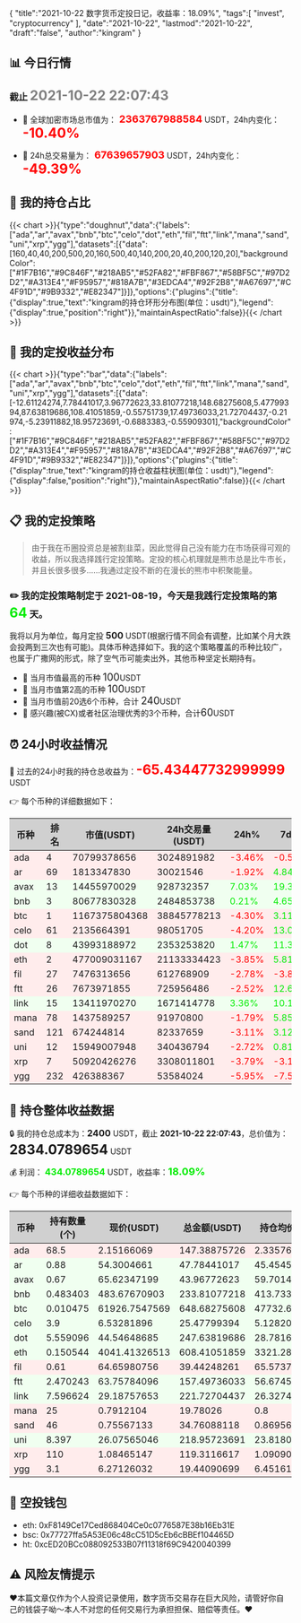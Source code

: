 {
"title":"2021-10-22 数字货币定投日记，收益率：18.09%",
"tags":[
"invest",
"cryptocurrency"
],
"date":"2021-10-22",
"lastmod":"2021-10-22",
"draft":"false",
"author":"kingram"
}

##  📊 今日行情
### 截止 <font color=grey size=5 >**2021-10-22 22:07:43**</font>
- 🍖 全球加密市场总市值为：<font color=#FF0000 size=4 > **2363767988584**</font> USDT，24h内变化：<font color=#FF0000 size=5 > **-10.40%**</font>

- 🍤 24h总交易量为：<font color=#FF0000 size=4 > **67639657903**</font> USDT，24h内变化：<font color=#FF0000 size=5 > **-49.39%**</font>

## 🎨 我的持仓占比
{{< chart >}}{"type":"doughnut","data":{"labels":["ada","ar","avax","bnb","btc","celo","dot","eth","fil","ftt","link","mana","sand","uni","xrp","ygg"],"datasets":[{"data":[160,40,40,200,500,20,160,500,40,140,200,20,40,200,120,20],"backgroundColor":["#1F7B16","#9C846F","#218AB5","#52FA82","#FBF867","#58BF5C","#97D2D2","#A313E4","#F95957","#818A7B","#3EDCA4","#92F2B8","#A67697","#C4F91D","#9B9332","#E82347"]}]},"options":{"plugins":{"title":{"display":true,"text":"kingram的持仓环形分布图(单位：usdt)"},"legend":{"display":true,"position":"right"}},"maintainAspectRatio":false}}{{< /chart >}}

## 🍺 我的定投收益分布
{{< chart >}}{"type":"bar","data":{"labels":["ada","ar","avax","bnb","btc","celo","dot","eth","fil","ftt","link","mana","sand","uni","xrp","ygg"],"datasets":[{"data":[-12.61124274,7.78441017,3.96772623,33.81077218,148.68275608,5.47799394,87.63819686,108.41051859,-0.55751739,17.49736033,21.72704437,-0.21974,-5.23911882,18.95723691,-0.6883383,-0.55909301],"backgroundColor":["#1F7B16","#9C846F","#218AB5","#52FA82","#FBF867","#58BF5C","#97D2D2","#A313E4","#F95957","#818A7B","#3EDCA4","#92F2B8","#A67697","#C4F91D","#9B9332","#E82347"]}]},"options":{"plugins":{"title":{"display":true,"text":"kingram的持仓收益柱状图(单位：usdt)"},"legend":{"display":false,"position":"right"}},"maintainAspectRatio":false}}{{< /chart >}}

## 📋 我的定投策略

> 由于我在币圈投资总是被割韭菜，因此觉得自己没有能力在市场获得可观的收益，所以我选择践行定投策略。定投的核心机理就是熊市总是比牛市长，并且长很多很多……我通过定投不断的在漫长的熊市中积聚能量。

### ✏️ 我的定投策略制定于 **2021-08-19**，今天是我践行定投策略的第<font color=#00EC00 size=5 > **64**</font> 天。
我将以月为单位，每月定投 <font size=3 ><strong> 500 </strong></font> USDT(根据行情不同会有调整，比如某个月大跌会投两到三次也有可能)。具体币种选择如下。我的这个策略覆盖的币种比较广，也属于广撒网的形式，除了空气币可能卖出外，其他币种坚定长期持有。

- 🥇 当月市值最高的币种 <font size=4 >100</font>USDT
- 🥈 当月市值第2高的币种 <font size=4 >100</font>USDT
- 🥉 当月市值前20选6个币种，合计 <font size=4 >240</font>USDT
- 🏅 感兴趣(被CX)或者社区治理优秀的3个币种，合计<font size=4 >60</font>USDT

## ⏰ 24小时收益情况
📌 过去的24小时我的持仓总收益为：<font color=#FF0000 size=5 >**-65.43447732999999**</font> USDT

👉 每个币种的详细数据如下：
<table>
    <thead><tr bgcolor="#d0d0d0" ><th>币种</th><th>排名</th><th>市值(USDT)</th><th>24h交易量(USDT)</th><th>24h%</th><th>7d%</th><th>24h收益</th></tr></thead>
    <tbody>
    <tr>
        <td bgcolor=#FFECEC>ada</td>
        <td bgcolor=#FFECEC>4</td>
        <td bgcolor=#FFECEC>70799378656</td>
        <td bgcolor=#FFECEC>3024891982</td>
        <td bgcolor=#FFECEC><font color=#FF0000>-3.46%</font></td>
        <td bgcolor=#FFECEC><font color=#FF0000>-0.56%</font></td>
        <td bgcolor=#FFECEC><font color=#FF0000 size=3 ><strong>-5.2779051</strong></font></td>
    </tr>
    <tr>
        <td bgcolor=#FFECEC>ar</td>
        <td bgcolor=#FFECEC>69</td>
        <td bgcolor=#FFECEC>1813347830</td>
        <td bgcolor=#FFECEC>30021546</td>
        <td bgcolor=#FFECEC><font color=#FF0000>-1.92%</font></td>
        <td bgcolor=#FFECEC><font color=#00EC00>4.84%</font></td>
        <td bgcolor=#FFECEC><font color=#FF0000 size=3 ><strong>-0.93494905</strong></font></td>
    </tr>
    <tr>
        <td bgcolor=#F0FFF0>avax</td>
        <td bgcolor=#F0FFF0>13</td>
        <td bgcolor=#F0FFF0>14455970029</td>
        <td bgcolor=#F0FFF0>928732357</td>
        <td bgcolor=#F0FFF0><font color=#00EC00>7.03%</font></td>
        <td bgcolor=#F0FFF0><font color=#00EC00>19.31%</font></td>
        <td bgcolor=#F0FFF0><font color=#00EC00 size=3 ><strong>2.88866489</strong></font></td>
    </tr>
    <tr>
        <td bgcolor=#F0FFF0>bnb</td>
        <td bgcolor=#F0FFF0>3</td>
        <td bgcolor=#F0FFF0>80677830328</td>
        <td bgcolor=#F0FFF0>2484853738</td>
        <td bgcolor=#F0FFF0><font color=#00EC00>0.21%</font></td>
        <td bgcolor=#F0FFF0><font color=#00EC00>4.65%</font></td>
        <td bgcolor=#F0FFF0><font color=#00EC00 size=3 ><strong>0.48676321</strong></font></td>
    </tr>
    <tr>
        <td bgcolor=#FFECEC>btc</td>
        <td bgcolor=#FFECEC>1</td>
        <td bgcolor=#FFECEC>1167375804368</td>
        <td bgcolor=#FFECEC>38845778213</td>
        <td bgcolor=#FFECEC><font color=#FF0000>-4.30%</font></td>
        <td bgcolor=#FFECEC><font color=#00EC00>3.11%</font></td>
        <td bgcolor=#FFECEC><font color=#FF0000 size=3 ><strong>-29.16887945</strong></font></td>
    </tr>
    <tr>
        <td bgcolor=#FFECEC>celo</td>
        <td bgcolor=#FFECEC>61</td>
        <td bgcolor=#FFECEC>2135664391</td>
        <td bgcolor=#FFECEC>98051705</td>
        <td bgcolor=#FFECEC><font color=#FF0000>-4.20%</font></td>
        <td bgcolor=#FFECEC><font color=#00EC00>13.05%</font></td>
        <td bgcolor=#FFECEC><font color=#FF0000 size=3 ><strong>-1.11664737</strong></font></td>
    </tr>
    <tr>
        <td bgcolor=#F0FFF0>dot</td>
        <td bgcolor=#F0FFF0>8</td>
        <td bgcolor=#F0FFF0>43993188972</td>
        <td bgcolor=#F0FFF0>2353253820</td>
        <td bgcolor=#F0FFF0><font color=#00EC00>1.47%</font></td>
        <td bgcolor=#F0FFF0><font color=#00EC00>11.33%</font></td>
        <td bgcolor=#F0FFF0><font color=#00EC00 size=3 ><strong>3.59680337</strong></font></td>
    </tr>
    <tr>
        <td bgcolor=#FFECEC>eth</td>
        <td bgcolor=#FFECEC>2</td>
        <td bgcolor=#FFECEC>477009031167</td>
        <td bgcolor=#FFECEC>21133334423</td>
        <td bgcolor=#FFECEC><font color=#FF0000>-3.85%</font></td>
        <td bgcolor=#FFECEC><font color=#00EC00>5.81%</font></td>
        <td bgcolor=#FFECEC><font color=#FF0000 size=3 ><strong>-24.38190445</strong></font></td>
    </tr>
    <tr>
        <td bgcolor=#FFECEC>fil</td>
        <td bgcolor=#FFECEC>27</td>
        <td bgcolor=#FFECEC>7476313656</td>
        <td bgcolor=#FFECEC>612768909</td>
        <td bgcolor=#FFECEC><font color=#FF0000>-2.78%</font></td>
        <td bgcolor=#FFECEC><font color=#FF0000>-3.89%</font></td>
        <td bgcolor=#FFECEC><font color=#FF0000 size=3 ><strong>-1.12771964</strong></font></td>
    </tr>
    <tr>
        <td bgcolor=#FFECEC>ftt</td>
        <td bgcolor=#FFECEC>26</td>
        <td bgcolor=#FFECEC>7673971855</td>
        <td bgcolor=#FFECEC>725956486</td>
        <td bgcolor=#FFECEC><font color=#FF0000>-2.52%</font></td>
        <td bgcolor=#FFECEC><font color=#00EC00>12.66%</font></td>
        <td bgcolor=#FFECEC><font color=#FF0000 size=3 ><strong>-4.07660124</strong></font></td>
    </tr>
    <tr>
        <td bgcolor=#F0FFF0>link</td>
        <td bgcolor=#F0FFF0>15</td>
        <td bgcolor=#F0FFF0>13411970270</td>
        <td bgcolor=#F0FFF0>1671414778</td>
        <td bgcolor=#F0FFF0><font color=#00EC00>3.36%</font></td>
        <td bgcolor=#F0FFF0><font color=#00EC00>10.18%</font></td>
        <td bgcolor=#F0FFF0><font color=#00EC00 size=3 ><strong>7.20266056</strong></font></td>
    </tr>
    <tr>
        <td bgcolor=#FFECEC>mana</td>
        <td bgcolor=#FFECEC>78</td>
        <td bgcolor=#FFECEC>1437589257</td>
        <td bgcolor=#FFECEC>91970800</td>
        <td bgcolor=#FFECEC><font color=#FF0000>-1.79%</font></td>
        <td bgcolor=#FFECEC><font color=#00EC00>5.85%</font></td>
        <td bgcolor=#FFECEC><font color=#FF0000 size=3 ><strong>-0.36027589</strong></font></td>
    </tr>
    <tr>
        <td bgcolor=#FFECEC>sand</td>
        <td bgcolor=#FFECEC>121</td>
        <td bgcolor=#FFECEC>674244814</td>
        <td bgcolor=#FFECEC>82337659</td>
        <td bgcolor=#FFECEC><font color=#FF0000>-3.11%</font></td>
        <td bgcolor=#FFECEC><font color=#00EC00>3.12%</font></td>
        <td bgcolor=#FFECEC><font color=#FF0000 size=3 ><strong>-1.11407164</strong></font></td>
    </tr>
    <tr>
        <td bgcolor=#FFECEC>uni</td>
        <td bgcolor=#FFECEC>12</td>
        <td bgcolor=#FFECEC>15949007948</td>
        <td bgcolor=#FFECEC>340436794</td>
        <td bgcolor=#FFECEC><font color=#FF0000>-2.72%</font></td>
        <td bgcolor=#FFECEC><font color=#00EC00>0.81%</font></td>
        <td bgcolor=#FFECEC><font color=#FF0000 size=3 ><strong>-6.1244228</strong></font></td>
    </tr>
    <tr>
        <td bgcolor=#FFECEC>xrp</td>
        <td bgcolor=#FFECEC>7</td>
        <td bgcolor=#FFECEC>50920426276</td>
        <td bgcolor=#FFECEC>3308011801</td>
        <td bgcolor=#FFECEC><font color=#FF0000>-3.79%</font></td>
        <td bgcolor=#FFECEC><font color=#FF0000>-3.17%</font></td>
        <td bgcolor=#FFECEC><font color=#FF0000 size=3 ><strong>-4.69711879</strong></font></td>
    </tr>
    <tr>
        <td bgcolor=#FFECEC>ygg</td>
        <td bgcolor=#FFECEC>232</td>
        <td bgcolor=#FFECEC>426388367</td>
        <td bgcolor=#FFECEC>53584024</td>
        <td bgcolor=#FFECEC><font color=#FF0000>-5.95%</font></td>
        <td bgcolor=#FFECEC><font color=#FF0000>-7.52%</font></td>
        <td bgcolor=#FFECEC><font color=#FF0000 size=3 ><strong>-1.22887394</strong></font></td>
    </tr>
    </tbody>
</table>

## 🎯 持仓整体收益数据

🔒 我的持仓总成本为：<font size=3 >**2400**</font> USDT，截止 **2021-10-22 22:07:43**，总价值为：<font  size=5 >**2834.0789654**</font> USDT

💰 利润： <font color=#00EC00 size=3 >**434.0789654**</font> USDT，收益率：<font color=#00EC00 size=4 >**18.09%**</font>

👉 每个币种的详细收益数据如下：

<table>
    <thead><tr bgcolor="#d0d0d0" ><th>币种</th><th>持有数量(个)</th><th>现价(USDT)</th><th>总金额(USDT)</th><th>持仓均价(USDT)</th><th>成本(USDT)</th><th>利润(USDT)</th><th>收益率</th></tr></thead>
    <tbody>
    <tr>
        <td bgcolor=#FFECEC>ada</td>
        <td bgcolor=#FFECEC>68.5</td>
        <td bgcolor=#FFECEC>2.15166069</td>
        <td bgcolor=#FFECEC>147.38875726</td>
        <td bgcolor=#FFECEC>2.33576642</td>
        <td bgcolor=#FFECEC>160</td>
        <td bgcolor=#FFECEC>-12.61124274</td>
        <td bgcolor=#FFECEC><font color=#FF0000 size=3 ><strong>-7.88%</strong></font></td>
    </tr>
    <tr>
        <td bgcolor=#F0FFF0>ar</td>
        <td bgcolor=#F0FFF0>0.88</td>
        <td bgcolor=#F0FFF0>54.3004661</td>
        <td bgcolor=#F0FFF0>47.78441017</td>
        <td bgcolor=#F0FFF0>45.45454545</td>
        <td bgcolor=#F0FFF0>40</td>
        <td bgcolor=#F0FFF0>7.78441017</td>
        <td bgcolor=#F0FFF0><font color=#00EC00 size=3 ><strong>19.46%</strong></font></td>
    </tr>
    <tr>
        <td bgcolor=#F0FFF0>avax</td>
        <td bgcolor=#F0FFF0>0.67</td>
        <td bgcolor=#F0FFF0>65.62347199</td>
        <td bgcolor=#F0FFF0>43.96772623</td>
        <td bgcolor=#F0FFF0>59.70149254</td>
        <td bgcolor=#F0FFF0>40</td>
        <td bgcolor=#F0FFF0>3.96772623</td>
        <td bgcolor=#F0FFF0><font color=#00EC00 size=3 ><strong>9.92%</strong></font></td>
    </tr>
    <tr>
        <td bgcolor=#F0FFF0>bnb</td>
        <td bgcolor=#F0FFF0>0.483403</td>
        <td bgcolor=#F0FFF0>483.67670903</td>
        <td bgcolor=#F0FFF0>233.81077218</td>
        <td bgcolor=#F0FFF0>413.73346876</td>
        <td bgcolor=#F0FFF0>200</td>
        <td bgcolor=#F0FFF0>33.81077218</td>
        <td bgcolor=#F0FFF0><font color=#00EC00 size=3 ><strong>16.91%</strong></font></td>
    </tr>
    <tr>
        <td bgcolor=#F0FFF0>btc</td>
        <td bgcolor=#F0FFF0>0.010475</td>
        <td bgcolor=#F0FFF0>61926.7547569</td>
        <td bgcolor=#F0FFF0>648.68275608</td>
        <td bgcolor=#F0FFF0>47732.69689737</td>
        <td bgcolor=#F0FFF0>500</td>
        <td bgcolor=#F0FFF0>148.68275608</td>
        <td bgcolor=#F0FFF0><font color=#00EC00 size=3 ><strong>29.74%</strong></font></td>
    </tr>
    <tr>
        <td bgcolor=#F0FFF0>celo</td>
        <td bgcolor=#F0FFF0>3.9</td>
        <td bgcolor=#F0FFF0>6.53281896</td>
        <td bgcolor=#F0FFF0>25.47799394</td>
        <td bgcolor=#F0FFF0>5.12820513</td>
        <td bgcolor=#F0FFF0>20</td>
        <td bgcolor=#F0FFF0>5.47799394</td>
        <td bgcolor=#F0FFF0><font color=#00EC00 size=3 ><strong>27.39%</strong></font></td>
    </tr>
    <tr>
        <td bgcolor=#F0FFF0>dot</td>
        <td bgcolor=#F0FFF0>5.559096</td>
        <td bgcolor=#F0FFF0>44.54648685</td>
        <td bgcolor=#F0FFF0>247.63819686</td>
        <td bgcolor=#F0FFF0>28.78165802</td>
        <td bgcolor=#F0FFF0>160</td>
        <td bgcolor=#F0FFF0>87.63819686</td>
        <td bgcolor=#F0FFF0><font color=#00EC00 size=3 ><strong>54.77%</strong></font></td>
    </tr>
    <tr>
        <td bgcolor=#F0FFF0>eth</td>
        <td bgcolor=#F0FFF0>0.150544</td>
        <td bgcolor=#F0FFF0>4041.41326513</td>
        <td bgcolor=#F0FFF0>608.41051859</td>
        <td bgcolor=#F0FFF0>3321.28812839</td>
        <td bgcolor=#F0FFF0>500</td>
        <td bgcolor=#F0FFF0>108.41051859</td>
        <td bgcolor=#F0FFF0><font color=#00EC00 size=3 ><strong>21.68%</strong></font></td>
    </tr>
    <tr>
        <td bgcolor=#FFECEC>fil</td>
        <td bgcolor=#FFECEC>0.61</td>
        <td bgcolor=#FFECEC>64.65980756</td>
        <td bgcolor=#FFECEC>39.44248261</td>
        <td bgcolor=#FFECEC>65.57377049</td>
        <td bgcolor=#FFECEC>40</td>
        <td bgcolor=#FFECEC>-0.55751739</td>
        <td bgcolor=#FFECEC><font color=#FF0000 size=3 ><strong>-1.39%</strong></font></td>
    </tr>
    <tr>
        <td bgcolor=#F0FFF0>ftt</td>
        <td bgcolor=#F0FFF0>2.470243</td>
        <td bgcolor=#F0FFF0>63.75784096</td>
        <td bgcolor=#F0FFF0>157.49736033</td>
        <td bgcolor=#F0FFF0>56.67458627</td>
        <td bgcolor=#F0FFF0>140</td>
        <td bgcolor=#F0FFF0>17.49736033</td>
        <td bgcolor=#F0FFF0><font color=#00EC00 size=3 ><strong>12.50%</strong></font></td>
    </tr>
    <tr>
        <td bgcolor=#F0FFF0>link</td>
        <td bgcolor=#F0FFF0>7.596624</td>
        <td bgcolor=#F0FFF0>29.18757653</td>
        <td bgcolor=#F0FFF0>221.72704437</td>
        <td bgcolor=#F0FFF0>26.32748442</td>
        <td bgcolor=#F0FFF0>200</td>
        <td bgcolor=#F0FFF0>21.72704437</td>
        <td bgcolor=#F0FFF0><font color=#00EC00 size=3 ><strong>10.86%</strong></font></td>
    </tr>
    <tr>
        <td bgcolor=#FFECEC>mana</td>
        <td bgcolor=#FFECEC>25</td>
        <td bgcolor=#FFECEC>0.7912104</td>
        <td bgcolor=#FFECEC>19.78026</td>
        <td bgcolor=#FFECEC>0.8</td>
        <td bgcolor=#FFECEC>20</td>
        <td bgcolor=#FFECEC>-0.21974</td>
        <td bgcolor=#FFECEC><font color=#FF0000 size=3 ><strong>-1.10%</strong></font></td>
    </tr>
    <tr>
        <td bgcolor=#FFECEC>sand</td>
        <td bgcolor=#FFECEC>46</td>
        <td bgcolor=#FFECEC>0.75567133</td>
        <td bgcolor=#FFECEC>34.76088118</td>
        <td bgcolor=#FFECEC>0.86956522</td>
        <td bgcolor=#FFECEC>40</td>
        <td bgcolor=#FFECEC>-5.23911882</td>
        <td bgcolor=#FFECEC><font color=#FF0000 size=3 ><strong>-13.10%</strong></font></td>
    </tr>
    <tr>
        <td bgcolor=#F0FFF0>uni</td>
        <td bgcolor=#F0FFF0>8.397</td>
        <td bgcolor=#F0FFF0>26.07565046</td>
        <td bgcolor=#F0FFF0>218.95723691</td>
        <td bgcolor=#F0FFF0>23.81803025</td>
        <td bgcolor=#F0FFF0>200</td>
        <td bgcolor=#F0FFF0>18.95723691</td>
        <td bgcolor=#F0FFF0><font color=#00EC00 size=3 ><strong>9.48%</strong></font></td>
    </tr>
    <tr>
        <td bgcolor=#FFECEC>xrp</td>
        <td bgcolor=#FFECEC>110</td>
        <td bgcolor=#FFECEC>1.08465147</td>
        <td bgcolor=#FFECEC>119.3116617</td>
        <td bgcolor=#FFECEC>1.09090909</td>
        <td bgcolor=#FFECEC>120</td>
        <td bgcolor=#FFECEC>-0.6883383</td>
        <td bgcolor=#FFECEC><font color=#FF0000 size=3 ><strong>-0.57%</strong></font></td>
    </tr>
    <tr>
        <td bgcolor=#FFECEC>ygg</td>
        <td bgcolor=#FFECEC>3.1</td>
        <td bgcolor=#FFECEC>6.27126032</td>
        <td bgcolor=#FFECEC>19.44090699</td>
        <td bgcolor=#FFECEC>6.4516129</td>
        <td bgcolor=#FFECEC>20</td>
        <td bgcolor=#FFECEC>-0.55909301</td>
        <td bgcolor=#FFECEC><font color=#FF0000 size=3 ><strong>-2.80%</strong></font></td>
    </tr>
    </tbody>
</table>

## 🤞 空投钱包
- eth: 0xF8149Ce17Ced868404Ce0c0776587E38b16Eb31E
- bsc: 0x77727ffa5A53E06c48cC51D5cEb6cBBEf104465D
- ht: 0xcED20BCc088092533B07f11318f69C9420040399

## ⚠️ 风险友情提示
❤️本篇文章仅作为个人投资记录使用，数字货币交易存在巨大风险，请管好你自己的钱袋子呦～本人不对您的任何交易行为承担担保、赔偿等责任。❤️